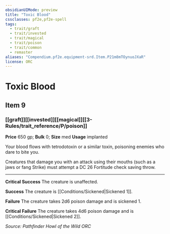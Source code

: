 ```yaml
---
obsidianUIMode: preview
title: "Toxic Blood"
cssclasses: pf2e,pf2e-spell
tags:
  - trait/graft
  - trait/invested
  - trait/magical
  - trait/poison
  - trait/common
  - remaster
aliases: "Compendium.pf2e.equipment-srd.Item.P21m8mTOynuoJXaR"
license: ORC
---
```

# Toxic Blood
## Item 9
### [[graft]][[invested]][[magical]][[3-Rules/trait_reference/P/poison]]


**Price** 650 gp; 
**Bulk** 0; **Size** med
**Usage** implanted

Your blood flows with tetrodotoxin or a similar toxin, poisoning enemies who dare to bite you.

Creatures that damage you with an attack using their mouths (such as a jaws or fang Strike) must attempt a DC 26 Fortitude check saving throw.

* * *

**Critical Success** The creature is unaffected.

**Success** The creature is [[Conditions/Sickened|Sickened 1]].

**Failure** The creature takes 2d6 poison damage and is sickened 1.

**Critical Failure** The creature takes 4d6 poison damage and is [[Conditions/Sickened|Sickened 2]].

*Source: Pathfinder Howl of the Wild*
*ORC*